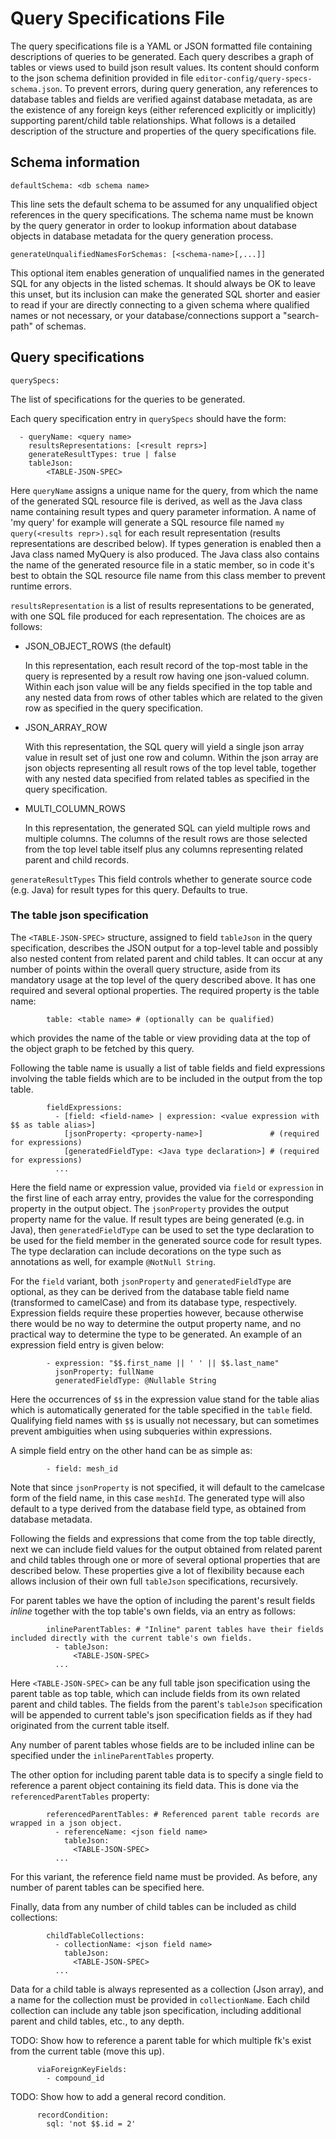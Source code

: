 # Query Specifications File
The query specifications file is a YAML or JSON formatted file containing
descriptions of queries to be generated. Each query describes a graph of tables
or views used to build json result values. Its content should conform to the
json schema definition provided in file `editor-config/query-specs-schema.json`.
To prevent errors, during query generation, any references to database tables
and fields are verified against database metadata, as are the existence of any
foreign keys (either referenced explicitly or implicitly) supporting
parent/child table relationships. What follows is a detailed description of the
structure and properties of the query specifications file.

## Schema information
```
defaultSchema: <db schema name>
```
This line sets the default schema to be assumed for any unqualified object
references in the query specifications. The schema name must be known by
the query generator in order to lookup information about database objects
in database metadata for the query generation process.

```
generateUnqualifiedNamesForSchemas: [<schema-name>[,...]]
```
This optional item enables generation of unqualified names in the generated SQL
for any objects in the listed schemas. It should always be OK to leave this
unset, but its inclusion can make the generated SQL shorter and easier to read
if your are directly connecting to a given schema where qualified names or not
necessary, or your database/connections support a "search-path" of schemas. 

## Query specifications
```
querySpecs:
```
The list of specifications for the queries to be generated.

Each query specification entry in `querySpecs` should have the form:
```
  - queryName: <query name>
    resultsRepresentations: [<result reprs>]
    generateResultTypes: true | false
    tableJson:
        <TABLE-JSON-SPEC>
```

Here `queryName` assigns a unique name for the query, from which the name of the
generated SQL resource file is derived, as well as the Java class name containing
result types and query parameter information. A name of 'my query' for example
will generate a SQL resource file named `my query(<results repr>).sql` for each
result representation (results representations are described below). If types
generation is enabled then a Java class named MyQuery is also produced.
The Java class also contains the name of the generated resource file in a
static member, so in code it's best to obtain the SQL resource file name from
this class member to prevent runtime errors. 

`resultsRepresentation` is a list of results representations to be generated,
with one SQL file produced for each representation. The choices are as follows:

  - JSON_OBJECT_ROWS (the default)
  
    In this representation, each result record of the top-most table in the
    query is represented by a result row having one json-valued column. Within
    each json value will be any fields specified in the top table and any nested
    data from rows of other tables which are related to the given row as
    specified in the query specification.
    
  - JSON_ARRAY_ROW
  
    With this representation, the SQL query will yield a single json array value
    in result set of just one row and column. Within the json array are json
    objects representing all result rows of the top level table, together with
    any nested data specified from related tables as specified in the query 
    specification.
    
  - MULTI_COLUMN_ROWS
  
    In this representation, the generated SQL can yield multiple rows and
    multiple columns. The columns of the result rows are those selected from 
    the top level table itself plus any columns representing related parent and
    child records.

`generateResultTypes`
This field controls whether to generate source code (e.g. Java) for result
types for this query. Defaults to true.

### The table json specification

The `<TABLE-JSON-SPEC>` structure, assigned to field `tableJson` in the query
specification, describes the JSON output for a top-level table and possibly also
nested content from related parent and child tables. It can occur at any number
of points within the overall query structure, aside from its mandatory usage at
the top level of the query described above. It has one required and several
optional properties. The required property is the table name:
```
        table: <table name> # (optionally can be qualified)
```
which provides the name of the table or view providing data at the top of the
object graph to be fetched by this query.

Following the table name is usually a list of table fields and field expressions
involving the table fields which are to be included in the output from the top
table.
```
        fieldExpressions:
          - [field: <field-name> | expression: <value expression with $$ as table alias>]
            [jsonProperty: <property-name>]               # (required for expressions)
            [generatedFieldType: <Java type declaration>] # (required for expressions)
          ...
```

Here the field name or expression value, provided via `field` or `expression`
in the first line of each array entry, provides the value for the corresponding
property in the output object. The `jsonProperty` provides the output property
name for the value. If result types are being generated (e.g. in Java), then 
`generatedFieldType` can be used to set the type declaration to be used for the
field member in the generated source code for result types. The type declaration
can include decorations on the type such as annotations as well, for example
`@NotNull String`.

For the `field` variant, both `jsonProperty` and `generatedFieldType` are
optional, as they can be derived from the database table field name
(transformed to camelCase) and from its database type, respectively. Expression
fields require these properties however, because otherwise there would be no way
to determine the output property name, and no practical way to determine the
type to be generated. An example of an expression field entry is given
below:
```      
        - expression: "$$.first_name || ' ' || $$.last_name"
          jsonProperty: fullName 
          generatedFieldType: @Nullable String
```
Here the occurrences of `$$` in the expression value stand for the table alias
which is automatically generated for the table specified in the `table` field.
Qualifying field names with `$$` is usually not necessary, but can sometimes
prevent ambiguities when using subqueries within expressions.

A simple field entry on the other hand can be as simple as:
```
        - field: mesh_id
```
Note that since `jsonProperty` is not specified, it will default to the
camelcase form of the field name, in this case `meshId`.  The generated type
will also default to a type derived from the database field type, as obtained
from database metadata.

Following the fields and expressions that come from the top table directly, next
we can include field values for the output obtained from related parent and
child tables through one or more of several optional properties that are
described below. These properties give a lot of flexibility because each allows
inclusion of their own full `tableJson` specifications, recursively.

For parent tables we have the option of including the parent's result fields
*inline* together with the top table's own fields, via an entry as follows:
```
        inlineParentTables: # "Inline" parent tables have their fields included directly with the current table's own fields.
          - tableJson:
              <TABLE-JSON-SPEC>
          ...
```
Here `<TABLE-JSON-SPEC>` can be any full table json specification using the 
parent table as top table, which can include fields from its own related parent
and child tables. The fields from the parent's `tableJson` specification will be
appended to current table's json specification fields as if they had originated
from the current table itself.

Any number of parent tables whose fields are to be included inline can be
specified under the `inlineParentTables` property.

The other option for including parent table data is to specify a single field
to reference a parent object containing its field data. This is done via the
`referencedParentTables` property:
```
        referencedParentTables: # Referenced parent table records are wrapped in a json object.
          - referenceName: <json field name>
            tableJson:
              <TABLE-JSON-SPEC>
          ...
```

For this variant, the reference field name must be provided. As before, any
number of parent tables can be specified here.


Finally, data from any number of child tables can be included as child
collections:
```
        childTableCollections:
          - collectionName: <json field name>
            tableJson:
              <TABLE-JSON-SPEC>
          ...
```
Data for a child table is always represented as a collection (Json array), and
a name for the collection must be provided in `collectionName`.  Each child
collection can include any table json specification, including additional parent
and child tables, etc., to any depth.



TODO: Show how to reference a parent table for which multiple fk's exist from the current table (move this up).
```
      viaForeignKeyFields:
        - compound_id
```
            
TODO: Show how to add a general record condition.
```
      recordCondition:
        sql: 'not $$.id = 2'
```


